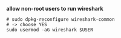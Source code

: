 **allow non-root users to run wireshark**

```shell
# sudo dpkg-reconfigure wireshark-common
# -> choose YES
sudo usermod -aG wireshark $USER
```
